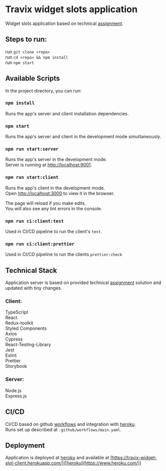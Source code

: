 # Travix widget slots application

Widget slots application based on technical [assignment](https://github.com/Travix-International/fe-tech-test/tree/master/assignment-02).

## Steps to run:

run `git clone <repo>` \
run `cd <repo> && npm install` \
run `npm start`

## Available Scripts

In the project directory, you can run:

### `npm install`

Runs the app's server and client installation dependencies.

### `npm start`

Runs the app's server and client in the development mode simultaneously.

### `npm run start:server`

Runs the app's server in the development mode.\
Server is running at [http://localhost:9001](http://localhost:9001).

### `npm run start:client`

Runs the app's client in the development mode.\
Open [http://localhost:3000](http://localhost:3000) to view it in the browser.

The page will reload if you make edits.\
You will also see any lint errors in the console.

### `npm run ci:client:test`

Used in CI/CD pipeline to run the client's `test`.

### `npm run ci:client:prettier`

Used in CI/CD pipeline to run the clients `prettier:check`

## Technical Stack

Application server is based on provided technical [assignment](https://github.com/Travix-International/fe-tech-test/tree/master/assignment-02) solution and updated with tiny changes.

### Client:

TypeScript\
React\
Redux-toolkit\
Styled Components\
Axios\
Cypress\
React-Testing-Library\
Jest\
Eslint\
Prettier\
Storybook

### Server:

Node.js\
Express.js

## CI/CD

CI/CD based on github [workflows](https://docs.github.com/en/actions/learn-github-actions/introduction-to-github-actions#create-an-example-workflow) and integration with [heroku](https://www.heroku.com/).\
Runs set up described at `.github/workflows/main.yaml`.

## Deployment

Application is deployed at [heroku](https://www.heroku.com/) and available at [https://travix-widget-slot-client.herokuapp.com/]([heroku](https://www.heroku.com/))